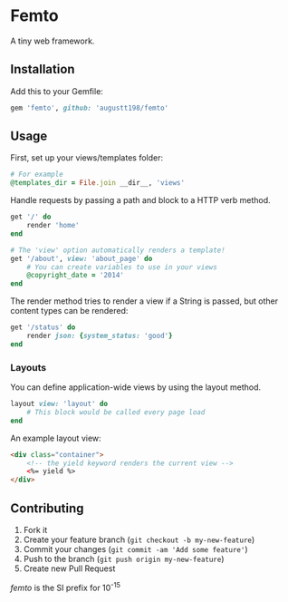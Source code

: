 # Femto

A tiny web framework.

## Installation

Add this to your Gemfile:
```ruby
gem 'femto', github: 'augustt198/femto'
```

## Usage

First, set up your views/templates folder:

```ruby
# For example
@templates_dir = File.join __dir__, 'views'
```

Handle requests by passing a path and block to a HTTP verb method.

```ruby
get '/' do
    render 'home'
end

# The 'view' option automatically renders a template!
get '/about', view: 'about_page' do
    # You can create variables to use in your views
    @copyright_date = '2014'
end
```

The render method tries to render a view if a String is passed, but other
content types can be rendered:
```ruby
get '/status' do
    render json: {system_status: 'good'}
end
```

### Layouts

You can define application-wide views by using the layout method.
```ruby
layout view: 'layout' do
    # This block would be called every page load
end
```

An example layout view:
```html
<div class="container">
    <!-- the yield keyword renders the current view -->
    <%= yield %>
</div>
```

## Contributing

1. Fork it
2. Create your feature branch (`git checkout -b my-new-feature`)
3. Commit your changes (`git commit -am 'Add some feature'`)
4. Push to the branch (`git push origin my-new-feature`)
5. Create new Pull Request


_femto_ is the SI prefix for 10<sup>-15</sup>
